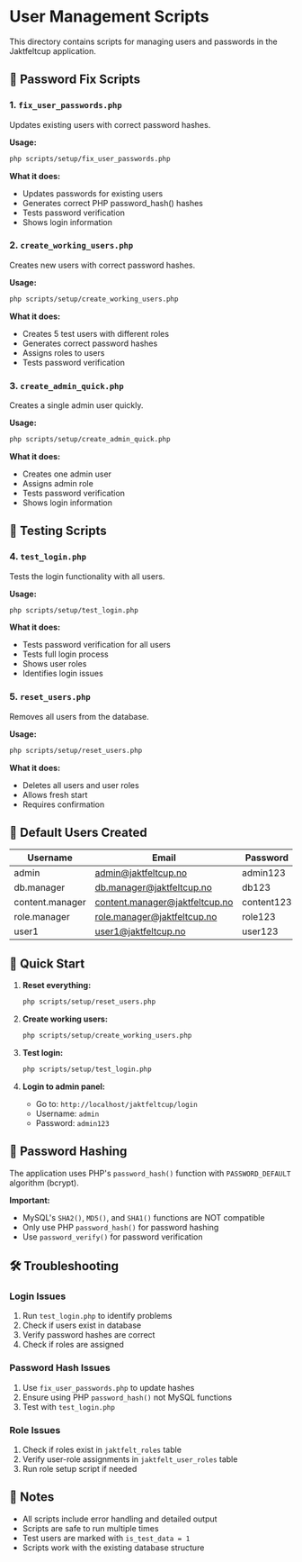 # User Management Scripts

This directory contains scripts for managing users and passwords in the Jaktfeltcup application.

## 🔧 Password Fix Scripts

### 1. `fix_user_passwords.php`
Updates existing users with correct password hashes.

**Usage:**
```bash
php scripts/setup/fix_user_passwords.php
```

**What it does:**
- Updates passwords for existing users
- Generates correct PHP password_hash() hashes
- Tests password verification
- Shows login information

### 2. `create_working_users.php`
Creates new users with correct password hashes.

**Usage:**
```bash
php scripts/setup/create_working_users.php
```

**What it does:**
- Creates 5 test users with different roles
- Generates correct password hashes
- Assigns roles to users
- Tests password verification

### 3. `create_admin_quick.php`
Creates a single admin user quickly.

**Usage:**
```bash
php scripts/setup/create_admin_quick.php
```

**What it does:**
- Creates one admin user
- Assigns admin role
- Tests password verification
- Shows login information

## 🧪 Testing Scripts

### 4. `test_login.php`
Tests the login functionality with all users.

**Usage:**
```bash
php scripts/setup/test_login.php
```

**What it does:**
- Tests password verification for all users
- Tests full login process
- Shows user roles
- Identifies login issues

### 5. `reset_users.php`
Removes all users from the database.

**Usage:**
```bash
php scripts/setup/reset_users.php
```

**What it does:**
- Deletes all users and user roles
- Allows fresh start
- Requires confirmation

## 🎯 Default Users Created

| Username | Email | Password | Role |
|----------|-------|----------|------|
| admin | admin@jaktfeltcup.no | admin123 | admin |
| db.manager | db.manager@jaktfeltcup.no | db123 | databasemanager |
| content.manager | content.manager@jaktfeltcup.no | content123 | contentmanager |
| role.manager | role.manager@jaktfeltcup.no | role123 | rolemanager |
| user1 | user1@jaktfeltcup.no | user123 | user |

## 🚀 Quick Start

1. **Reset everything:**
   ```bash
   php scripts/setup/reset_users.php
   ```

2. **Create working users:**
   ```bash
   php scripts/setup/create_working_users.php
   ```

3. **Test login:**
   ```bash
   php scripts/setup/test_login.php
   ```

4. **Login to admin panel:**
   - Go to: `http://localhost/jaktfeltcup/login`
   - Username: `admin`
   - Password: `admin123`

## 🔐 Password Hashing

The application uses PHP's `password_hash()` function with `PASSWORD_DEFAULT` algorithm (bcrypt).

**Important:**
- MySQL's `SHA2()`, `MD5()`, and `SHA1()` functions are NOT compatible
- Only use PHP `password_hash()` for password hashing
- Use `password_verify()` for password verification

## 🛠️ Troubleshooting

### Login Issues
1. Run `test_login.php` to identify problems
2. Check if users exist in database
3. Verify password hashes are correct
4. Check if roles are assigned

### Password Hash Issues
1. Use `fix_user_passwords.php` to update hashes
2. Ensure using PHP `password_hash()` not MySQL functions
3. Test with `test_login.php`

### Role Issues
1. Check if roles exist in `jaktfelt_roles` table
2. Verify user-role assignments in `jaktfelt_user_roles` table
3. Run role setup script if needed

## 📝 Notes

- All scripts include error handling and detailed output
- Scripts are safe to run multiple times
- Test users are marked with `is_test_data = 1`
- Scripts work with the existing database structure
